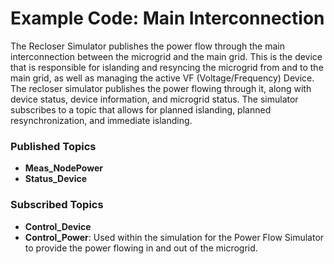 # Example Code: Main Interconnection

The Recloser Simulator publishes the power flow through the main 
interconnection between the microgrid and the main grid. This is the device 
that is responsible for islanding and resyncing the microgrid from and to the 
main grid, as well as managing the active VF (Voltage/Frequency) Device. The 
recloser simulator publishes the power flowing through it, along with device 
status, device information, and microgrid status. The simulator subscribes to a 
topic that allows for planned islanding, planned resynchronization, and 
immediate islanding.

### Published Topics

- **Meas_NodePower**
- **Status_Device**

### Subscribed Topics

- **Control_Device**
- **Control_Power**: Used within the simulation for the Power Flow Simulator to 
  provide the power flowing in and out of the microgrid.
